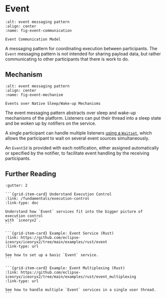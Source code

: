 # Event

```{figure} /images/event-pattern.svg
:alt: event messaging pattern
:align: center
:name: fig-event-communication

Event Communication Model
```

A messaging pattern for coordinating execution between participants. The
`Event` messaging pattern is not intended for sharing payload data, but
rather communicating to other participants that there is work to do.

## Mechanism

```{figure} /images/event-mechanism.svg
:alt: event messaging pattern
:align: center
:name: fig-event-mechanism

Events over Native Sleep/Wake-up Mechanisms
```

The event messaging pattern abstracts over sleep and wake-up
mechanisms of the platform.
Listeners can put their thread into a sleep state and be woken up by notifiers
on the service.

A single participant can handle multiple listeners
[using a `Waitset`](/fundamentals/execution-control.md#waitset), which allows the
participant to wait on several event sources simultaneously.

An `EventId` is provided with each notification, either assigned automatically
or specified by the notifier, to facilitate event handling by the receiving
participants.

## Further Reading

````{grid} 1 1 2 3
:gutter: 2

```{grid-item-card} Understand Execution Control
:link: /fundamentals/execution-control
:link-type: doc

Understand how `Event` services fit into the bigger picture of execution control
with `iceoryx2`.
```

```{grid-item-card} Example: Event Service (Rust)
:link: https://github.com/eclipse-iceoryx/iceoryx2/tree/main/examples/rust/event
:link-type: url

See how to set up a basic `Event` service.
```

```{grid-item-card} Example: Event Multiplexing (Rust)
:link: https://github.com/eclipse-iceoryx/iceoryx2/tree/main/examples/rust/event_multiplexing
:link-type: url

See how to handle multiple `Event` services in a single user thread.
```

````
